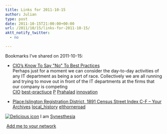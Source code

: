 ```yaml
---
title: Links for 2011-10-15
author: Julian
type: post
date: 2011-10-15T21:00:00+00:00
url: /2011/10/15/links-for-2011-10-15/
aktt_notify_twitter:
  - no

---
```

Bookmarks I&#8217;ve shared on 2011-10-15:

  * [CIO&#8217;s Know To Say "No" To Best Practices][1]  
    Perhaps just for a moment we can consider the day-to-day activities of any IT department as being a sort of race. Collectively we are all running and trying to move out in front of the IT departments at the firms that our company is competing  
    [CIO][2] [best-practiuce][3] [P][4] [Prahalad][5] [innovation][6] 
  * [Place:Islington Registration District, 1891 Census Street Index C-F &#8211; Your Archives][7] 
    [local_history][8] [elthorneroad][9] </li> </ul> 
    
    <p class="deliciouslink">
      <a href="https://del.icio.us/synesthesia" title="See all my bookmarks on del.icio.us"><img src="https://www.synesthesia.co.uk/images/deliciousicon.jpg" alt="Delicious icon" /></a>&nbsp;I am <a href="https://del.icio.us/synesthesia" title="See all my bookmarks on del.icio.us">Synesthesia</a>
    </p>
    
    <p class="deliciouslink">
      <a href="https://del.icio.us/network?add=synesthesia" title="Add me to your del.icio.us network"><img src="https://www.synesthesia.co.uk/images/add.gif" alt="" /></a>&nbsp;<a href="https://del.icio.us/network?add=synesthesia" title="Add me to your del.icio.us network">Add me to your network</a>
    </p>

 [1]: https://www.theaccidentalsuccessfulcio.com/business-processes/cios-know-to-say-no-to-best-practices
 [2]: https://www.delicious.com/synesthesia/CIO
 [3]: https://www.delicious.com/synesthesia/best-practiuce
 [4]: https://www.delicious.com/synesthesia/P
 [5]: https://www.delicious.com/synesthesia/Prahalad
 [6]: https://www.delicious.com/synesthesia/innovation
 [7]: https://yourarchives.nationalarchives.gov.uk/index.php?title=Place:Islington_Registration_District,_1891_Census_Street_Index_C-F
 [8]: https://www.delicious.com/synesthesia/local_history
 [9]: https://www.delicious.com/synesthesia/elthorneroad